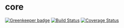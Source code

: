 # core

[![Greenkeeper badge](https://badges.greenkeeper.io/nomorepass/core.svg)](https://greenkeeper.io/)
[![Build Status](https://travis-ci.org/nomorepass/core.svg?branch=master)](https://travis-ci.org/nomorepass/core)
[![Coverage Status](https://coveralls.io/repos/github/nomorepass/core/badge.svg?branch=master)](https://coveralls.io/github/nomorepass/core?branch=master)
